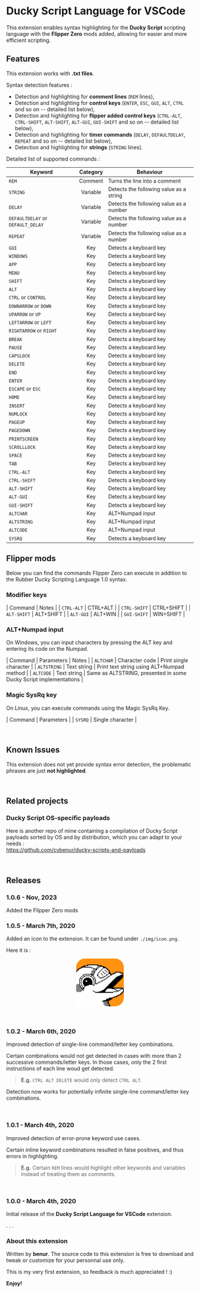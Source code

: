 # Ducky Script Language for VSCode

This extension enables syntax highlighting for the **Ducky Script** scripting language with the **Flipper Zero** mods added, allowing for easier and more efficient scripting.
<br>

## Features

This extension works with **.txt files**.

Syntax detection features :
*   Detection and highlighting for **comment lines** (`REM` lines),
*   Detection and highlighting for **control keys** (`ENTER`, `ESC`, `GUI`, `ALT`, `CTRL` and so on  -- detailed list below),
*   Detection and highlighting for **flipper added control keys** (`CTRL-ALT`, `CTRL-SHIFT`, `ALT-SHIFT`, `ALT-GUI`, `GUI-SHIFT` and so on  -- detailed list below),
*   Detection and highlighting for **timer commands** (`DELAY`, `DEFAULTDELAY`, `REPEAT` and so on -- detailed list below),
*   Detection and highlighting for **strings** (`STRING` lines).

Detailed list of supported commands :

| Keyword                           | Category | Behaviour                               |
| --------------------------------- | :------: | --------------------------------------- |
| `REM`                             | Comment  | Turns the line into a comment           |
| `STRING`                          | Variable | Detects the following value as a string |
| `DELAY`                           | Variable | Detects the following value as a number |
| `DEFAULTDELAY` or `DEFAULT_DELAY` | Variable | Detects the following value as a number |
| `REPEAT`                          | Variable | Detects the following value as a number |
| `GUI`                             | Key      | Detects a keyboard key                  |
| `WINDOWS`                         | Key      | Detects a keyboard key                  |
| `APP`                             | Key      | Detects a keyboard key                  |
| `MENU`                            | Key      | Detects a keyboard key                  |
| `SHIFT`                           | Key      | Detects a keyboard key                  |
| `ALT`                             | Key      | Detects a keyboard key                  |
| `CTRL` or `CONTROL`               | Key      | Detects a keyboard key                  |
| `DOWNARROW` or `DOWN`             | Key      | Detects a keyboard key                  |
| `UPARROW` or `UP`                 | Key      | Detects a keyboard key                  |
| `LEFTARROW` or `LEFT`             | Key      | Detects a keyboard key                  |
| `RIGHTARROW` or `RIGHT`           | Key      | Detects a keyboard key                  |
| `BREAK`                           | Key      | Detects a keyboard key                  |
| `PAUSE`                           | Key      | Detects a keyboard key                  |
| `CAPSLOCK`                        | Key      | Detects a keyboard key                  |
| `DELETE`                          | Key      | Detects a keyboard key                  |
| `END`                             | Key      | Detects a keyboard key                  |
| `ENTER`                           | Key      | Detects a keyboard key                  |
| `ESCAPE` or `ESC`                 | Key      | Detects a keyboard key                  |
| `HOME`                            | Key      | Detects a keyboard key                  |
| `INSERT`                          | Key      | Detects a keyboard key                  |
| `NUMLOCK`                         | Key      | Detects a keyboard key                  |
| `PAGEUP`                          | Key      | Detects a keyboard key                  |
| `PAGEDOWN`                        | Key      | Detects a keyboard key                  |
| `PRINTSCREEN`                     | Key      | Detects a keyboard key                  |
| `SCROLLLOCK`                      | Key      | Detects a keyboard key                  |
| `SPACE`                           | Key      | Detects a keyboard key                  |
| `TAB`                             | Key      | Detects a keyboard key                  |
| `CTRL-ALT`                        | Key      | Detects a keyboard key                  |
| `CTRL-SHIFT`                      | Key      | Detects a keyboard key                  |
| `ALT-SHIFT`                       | Key      | Detects a keyboard key                  |
| `ALT-GUI`                         | Key      | Detects a keyboard key                  |
| `GUI-SHIFT`                       | Key      | Detects a keyboard key                  |
| `ALTCHAR`                         | Key      | ALT+Numpad input                        |
| `ALTSTRING`                       | Key      | ALT+Numpad input                        |
| `ALTCODE`                         | Key      | ALT+Numpad input                        |
| `SYSRQ`                           | Key      | Detects a keyboard key                  |

## Flipper mods

Below you can find the commands Flipper Zero can execute in addition to the Rubber Ducky Scripting Language 1.0 syntax.

### Modifier keys

|   Command       |   Notes      |
|   `CTRL-ALT`    |   CTRL+ALT   |
|   `CTRL-SHIFT`  |   CTRL+SHIFT |
|   `ALT-SHIFT`   |   ALT+SHIFT  |
|   `ALT-GUI`     |   ALT+WIN    |
|   `GUI-SHIFT`   |   WIN+SHIFT  |

### ALT+Numpad input

On Windows, you can input characters by pressing the ALT key and entering its code on the Numpad.

|   Command       |   Parameters      |   Notes                                                              |
|   `ALTCHAR`     |   Character code  |   Print single character                                             |
|   `ALTSTRING`   |   Text string     |   Print text string using ALT+Numpad method                          |
|   `ALTCODE`     |   Text string     |   Same as ALTSTRING, presented in some Ducky Script implementations  |


### Magic SysRq key

On Linux, you can execute commands using the Magic SysRq Key.

|   Command     |   Parameters        |
|   `SYSRQ`     |   Single character  |

<br>

## Known Issues

This extension does not yet provide syntax error detection, the problematic phrases are just **not highlighted**.

<br>

## Related projects

### Ducky Script OS-specific payloads

Here is another repo of mine containing a compilation of Ducky Script payloads sorted by OS and by distribution, which you can adapt to your needs : <br>
https://github.com/cvbenur/ducky-scripts-and-payloads

<br>

## Releases

### 1.0.6 - Nov, 2023

Added the Flipper Zero mods

### 1.0.5 - March 7th, 2020

Added an icon to the extension. It can be found under `./img/icon.png`.

Here it is :
<p align="center">
    <img width=128 height=128 src="./img/icon.png">
</p>

<br>

### 1.0.2 - March 6th, 2020

Improved detection of single-line command/letter key combinations.

Certain combinations would not get detected in cases with more than 2 successive commands/letter keys.
In those cases, only the 2 first instructions of each line woud get detected.
> **E.g.** `CTRL ALT DELETE` would only detect `CTRL ALT`.

Detection now works for potentially infinite single-line command/letter key combinations.

<br>

### 1.0.1 - March 4th, 2020

Improved detection of error-prone keyword use cases.

Certain inline keyword combinations resulted in false positives, and thus errors in highlighting.
> **E.g.** Certain `REM` lines would highlight other keywords and variables instead of treating them as comments.

<br>

### 1.0.0 - March 4th, 2020

Initial release of the **Ducky Script Language for VSCode** extension.

. . .
<br>

### About this extension

Written by **benur**. The source code to this extension is free to download and tweak or customize for your personnal use only.

This is my very first extension, so feedback is much appreciated ! :)

**Enjoy!**
